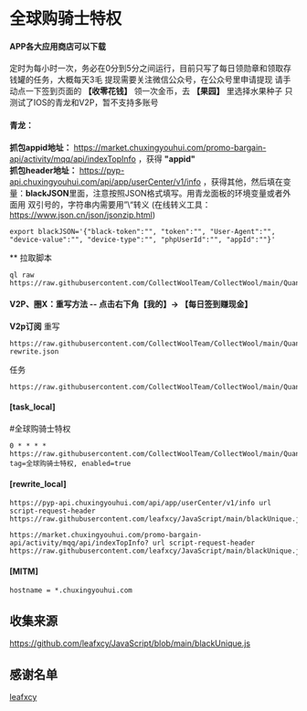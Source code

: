 # 全球购骑士特权
#### APP各大应用商店可以下载

定时为每小时一次，务必在0分到5分之间运行，目前只写了每日领勋章和领取存钱罐的任务，大概每天3毛
提现需要关注微信公众号，在公众号里申请提现
请手动点一下签到页面的 **【收零花钱】** 领一次金币，去 **【果园】** 里选择水果种子
只测试了IOS的青龙和V2P，暂不支持多账号

#### 青龙：
**抓包appid地址：** https://market.chuxingyouhui.com/promo-bargain-api/activity/mqq/api/indexTopInfo ，获得 **"appid"**  
**抓包header地址：** https://pyp-api.chuxingyouhui.com/api/app/userCenter/v1/info ，获得其他，然后填在变量：**blackJSON**里面，注意按照JSON格式填写。用青龙面板的环境变量或者外面用
双引号的，字符串内需要用”\“转义  (在线转义工具：https://www.json.cn/json/jsonzip.html)
```
export blackJSON='{"black-token":"", "token":"", "User-Agent":"", "device-value":"", "device-type":"", "phpUserId":"", "appId":""}'
```
** 拉取脚本
```
ql raw https://raw.githubusercontent.com/CollectWoolTeam/CollectWool/main/QuanQiuGouQiShi/qishika.js
```
#### V2P、圈X：重写方法 -- 点击右下角【我的】-> 【每日签到赚现金】
**V2p订阅**
重写
```
https://raw.githubusercontent.com/CollectWoolTeam/CollectWool/main/QuanQiuGouQiShi/qishika-rewrite.json
```
任务
```
https://raw.githubusercontent.com/CollectWoolTeam/CollectWool/main/QuanQiuGouQiShi/qishika_cron.json
```

#### **[task_local]**
#全球购骑士特权
```
0 * * * * https://raw.githubusercontent.com/CollectWoolTeam/CollectWool/main/QuanQiuGouQiShi/qishika.js, tag=全球购骑士特权, enabled=true
```
#### **[rewrite_local]**
```
https://pyp-api.chuxingyouhui.com/api/app/userCenter/v1/info url script-request-header https://raw.githubusercontent.com/leafxcy/JavaScript/main/blackUnique.js
```
```
https://market.chuxingyouhui.com/promo-bargain-api/activity/mqq/api/indexTopInfo? url script-request-header https://raw.githubusercontent.com/leafxcy/JavaScript/main/blackUnique.js
```
#### **[MITM]**
```
hostname = *.chuxingyouhui.com
```

## 收集来源
https://github.com/leafxcy/JavaScript/blob/main/blackUnique.js
## 感谢名单
[leafxcy](https://github.com/leafxcy)
